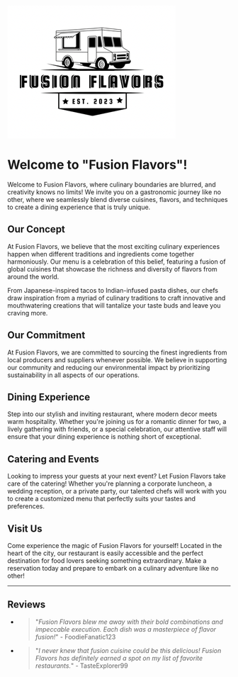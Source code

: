 ![image local](./assets/images/FusionFlavorslogo.jpeg)


# Welcome to "Fusion Flavors"!

Welcome to Fusion Flavors, where culinary boundaries are blurred, and creativity knows no limits! We invite you on a gastronomic journey like no other, where we seamlessly blend diverse cuisines, flavors, and techniques to create a dining experience that is truly unique.

## Our Concept

At Fusion Flavors, we believe that the most exciting culinary experiences happen when different traditions and ingredients come together harmoniously. Our menu is a celebration of this belief, featuring a fusion of global cuisines that showcase the richness and diversity of flavors from around the world.

From Japanese-inspired tacos to Indian-infused pasta dishes, our chefs draw inspiration from a myriad of culinary traditions to craft innovative and mouthwatering creations that will tantalize your taste buds and leave you craving more.

## Our Commitment

At Fusion Flavors, we are committed to sourcing the finest ingredients from local producers and suppliers whenever possible. We believe in supporting our community and reducing our environmental impact by prioritizing sustainability in all aspects of our operations.

## Dining Experience

Step into our stylish and inviting restaurant, where modern decor meets warm hospitality. Whether you're joining us for a romantic dinner for two, a lively gathering with friends, or a special celebration, our attentive staff will ensure that your dining experience is nothing short of exceptional.

## Catering and Events

Looking to impress your guests at your next event? Let Fusion Flavors take care of the catering! Whether you're planning a corporate luncheon, a wedding reception, or a private party, our talented chefs will work with you to create a customized menu that perfectly suits your tastes and preferences.

## Visit Us

Come experience the magic of Fusion Flavors for yourself! Located in the heart of the city, our restaurant is easily accessible and the perfect destination for food lovers seeking something extraordinary. Make a reservation today and prepare to embark on a culinary adventure like no other!

---

## Reviews

- > "*Fusion Flavors blew me away with their bold combinations and impeccable execution. Each dish was a masterpiece of flavor fusion!*" - FoodieFanatic123

- > "*I never knew that fusion cuisine could be this delicious! Fusion Flavors has definitely earned a spot on my list of favorite restaurants.*" - TasteExplorer99
